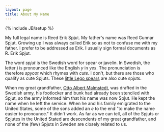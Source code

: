 ```yaml
---
layout: page
title: About My Name
---
```

{% include JB/setup %}

My full legal name is Reed Erik Spjut. My father's name was Reed Gunnar Spjut. Growing up
I was always called Erik so as not to confuse me with my father. I prefer to be addressed
as Erik. I usually sign formal documents as R. Erik Spjut.

The word _spjut_ is the Swedish word for spear or javelin. In Swedish, the letter
*j* is pronounced like the English *y* in *yes*. The pronunciation is therefore
*spyoot* which rhymes with *cute*. I don't, but there are those who qualify as cute Spjuts.
These [little Lego spears][ls] are also cute spjuts.

When my great grandfather, [Otto Albert Malmstedt][OAM], was drafted in the Swedish army, his
footlocker and bunk had already been stenciled with Spjut, so the army informed him that
his name was now Spjut. He kept the name when he left the service. When he and his
family emigrated to the United States, some of the sons added an *e* to the end "to
make the name easier to pronounce." It didn't work. As far as we can tell, all of the
Spjuts or Spjutes in the United Stated are descendents of my great grandfather, and none
of the (few) Spjuts in Sweden are closely related to us.

[OAM]: https://familysearch.org/photos/people/1048792 "Otto Albert Malmstedt Spjut"
[ls]: https://www.flickr.com/photos/sarah-mitt/8733951602 "Little Lego Spears"